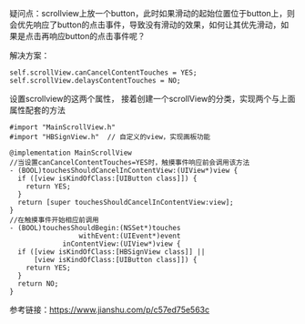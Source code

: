 疑问点：scrollview上放一个button，此时如果滑动的起始位置位于button上，则会优先响应了button的点击事件，导致没有滑动的效果，如何让其优先滑动，如果是点击再响应button的点击事件呢？

解决方案：

    self.scrollView.canCancelContentTouches = YES;
    self.scrollView.delaysContentTouches = NO;

设置scrollview的这两个属性，
接着创建一个scrollView的分类，实现两个与上面属性配套的方法


    #import "MainScrollView.h"
    #import "HBSignView.h"  // 自定义的view，实现画板功能

    @implementation MainScrollView
    //当设置canCancelContentTouches=YES时，触摸事件响应前会调用该方法
    - (BOOL)touchesShouldCancelInContentView:(UIView*)view {
      if ([view isKindOfClass:[UIButton class]]) {
        return YES;
      }
      return [super touchesShouldCancelInContentView:view];
    }
    //在触摸事件开始相应前调用
    - (BOOL)touchesShouldBegin:(NSSet*)touches
                     withEvent:(UIEvent*)event
                 inContentView:(UIView*)view {
      if ([view isKindOfClass:[HBSignView class]] ||
          [view isKindOfClass:[UIButton class]]) {
        return YES;
      }
      return NO;
    }




参考链接：https://www.jianshu.com/p/c57ed75e563c

